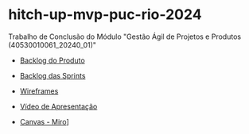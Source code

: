 # hitch-up-mvp-puc-rio-2024
Trabalho de Conclusão do Módulo "Gestão Ágil de Projetos e Produtos (40530010061_20240_01)"

- [Backlog do Produto](https://github.com/LCostaN/hitch-up-mvp-puc-rio-2024/blob/main/product-backlog.pdf)

- [Backlog das Sprints](https://github.com/LCostaN/hitch-up-mvp-puc-rio-2024/blob/main/sprint-backlog.pdf)

- [Wireframes](https://github.com/LCostaN/hitch-up-mvp-puc-rio-2024/tree/main/wireframes)

- [Vídeo de Apresentação](https://youtu.be/zDCtNI0EFGM)

- [Canvas - Miro](https://miro.com/app/board/uXjVKaF5vac=/)]
